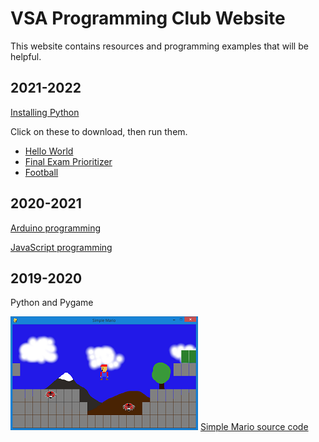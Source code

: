 # VSA Programming Club Website

This website contains resources and programming examples that will be helpful.

## 2021-2022

[Installing Python](installing_python)

Click on these to download, then run them.

* [Hello World](python/hello_world.py)
* [Final Exam Prioritizer](python/final_exam_prioritizer.py)
* [Football](python/football.py)

## 2020-2021

[Arduino programming](arduino)

[JavaScript programming](javascript)

## 2019-2020

Python and Pygame

![simple mario screenshot](python/simple_mario_thumbnail.png)
[Simple Mario source code](https://github.com/davidmerickson01/davidmerickson01.github.io/tree/master/python/simple_mario)
